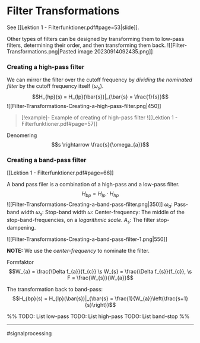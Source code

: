 # Filter Transformations
See [[Lektion 1 - Filterfunktioner.pdf#page=53|slide]].

Other types of filters can be designed by transforming them to low-pass filters, determining their order, and then transforming them back.
![[Filter-Transformations.png|Pasted image 20230914092435.png]]

### Creating a high-pass filter
We can mirror the filter over the cutoff frequency by *dividing the nominated filter* by the cutoff frequency itself ($\omega_{s}$).
$$H_{hp}(s) = H_{lp}(\bar{s})|_{\bar{s} = \frac{1}{s}}$$
![[Filter-Transformations-Creating-a-high-pass-filter.png|450]]

>[!example]- Example of creating of high-pass filter
>![[Lektion 1 - Filterfunktioner.pdf#page=57]]

Denomering
$$s \rightarrow \frac{s}{\omega_{a}}$$

### Creating a band-pass filter
[[Lektion 1 - Filterfunktioner.pdf#page=66]]

A band pass filer is a combination of a high-pass and a low-pass filter.
$$H_{bp} = H_{lp} \cdot H_{hp}$$
![[Filter-Transformations-Creating-a-band-pass-filter.png|350]]
$\omega_{a}$: Pass-band width
$\omega_{s}$: Stop-band width
$\omega$: Center-frequency: The middle of the stop-band-frequencies, on a *logarithmic scale*.
$A_{s}$: The filter stop-dampening.

![[Filter-Transformations-Creating-a-band-pass-filter-1.png|550]]

**NOTE:** We use the *center-frequency* to nominate the filter.

Formfaktor
$$W_{a} = \frac{\Delta f_{a}}{f_{c}}  \s  W_{s} = \frac{\Delta f_{s}}{f_{c}}, \s F = \frac{W_{s}}{W_{a}}$$

The transformation back to band-pass:
$$H_{bp}(s) = H_{lp}(\bar{s})|_{\bar{s} = \frac{1}{W_{a}}\left(\frac{s+1}{s}\right)}$$


%% 
TODO: List low-pass
TODO: List high-pass 
TODO: List band-stop
%% 

---
#signalprocessing

